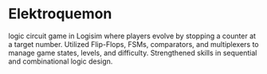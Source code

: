 # Elektroquemon
 logic circuit game in Logisim where players evolve by stopping a counter at a target number. Utilized Flip-Flops, FSMs, comparators, and multiplexers to manage game states, levels, and difficulty. Strengthened skills in sequential and combinational logic design.
